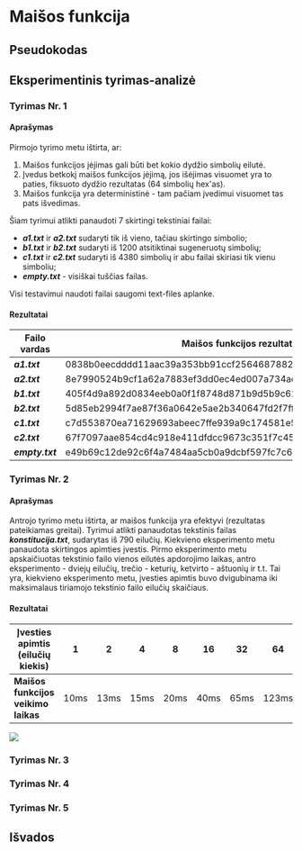 # Maišos funkcija

## Pseudokodas

## Eksperimentinis tyrimas-analizė

### Tyrimas Nr. 1

#### Aprašymas

Pirmojo tyrimo metu ištirta, ar:
1. Maišos funkcijos įėjimas gali būti bet kokio dydžio simbolių eilutė.
2. Įvedus betkokį maišos funkcijos įėjimą, jos išėjimas visuomet yra to paties, fiksuoto dydžio rezultatas (64 simbolių hex'as).
3. Maišos funkcija yra deterministinė - tam pačiam įvedimui visuomet tas pats išvedimas.

Šiam tyrimui atlikti panaudoti 7 skirtingi tekstiniai failai:
- ***a1.txt*** ir ***a2.txt*** sudaryti tik iš vieno, tačiau skirtingo simbolio;
- ***b1.txt*** ir ***b2.txt*** sudaryti iš 1200 atsitiktinai sugeneruotų simbolių;
- ***c1.txt*** ir ***c2.txt*** sudaryti iš 4380 simbolių ir abu failai skiriasi tik vienu simboliu;
- ***empty.txt*** - visiškai tuščias failas.

Visi testavimui naudoti failai saugomi text-files aplanke.

#### Rezultatai

| Failo vardas | Maišos funkcijos rezultatas|
|--------------|----------------------------|
|***a1.txt***|0838b0eecdddd11aac39a353bb91ccf256468788286464ff3a1787e0f781d442|
|***a2.txt***|8e7990524b9cf1a62a7883ef3dd0ec4ed007a734ae254443bc56a75c71c0f4fe|
|***b1.txt***|405f4d9a892d0834eeb0a0f1f8748d871b9d5b9c62242fa87163b51cb0ed0d3c|
|***b2.txt***|5d85eb2994f7ae87f36a0642e5ae2b340647fd2f7ffe891b6cb913afad37ab8f|
|***c1.txt***|c7d553870ea71629693abeec7ffe939a9c174581e5ae31b5f6e9ab0137671321|
|***c2.txt***|67f7097aae854cd4c918e411dfdcc9673c351f7c458c6b4856cbf1fc974549dc|
|***empty.txt***|e49b69c12de92c6f4a7484aa5cb0a9dcbf597fc7c6e00bf3d5a7914714292967|

### Tyrimas Nr. 2

#### Aprašymas

Antrojo tyrimo metu ištirta, ar maišos funkcija yra efektyvi (rezultatas pateikiamas greitai).
Tyrimui atlikti panaudotas tekstinis failas ***konstitucija.txt***, sudarytas iš 790 eilučių.
Kiekvieno eksperimento metu panaudota skirtingos apimties įvestis. Pirmo eksperimento metu apskaičiuotas tekstinio failo vienos eilutės apdorojimo laikas, antro eksperimento - dviejų eilučių, trečio - keturių, ketvirto - aštuonių ir t.t. Tai yra, kiekvieno eksperimento metu, įvesties apimtis buvo dvigubinama iki maksimalaus tiriamojo tekstinio failo eilučių skaičiaus.

#### Rezultatai

|Įvesties apimtis (eilučių kiekis)|1|2|4|8|16|32|64|128|256|512|790|
|---------------------------------|-|-|-|-|--|--|--|---|---|---|---|
|**Maišos funkcijos veikimo laikas**|10ms|13ms|15ms|20ms|40ms|65ms|123ms|294ms|684ms|1496ms|2754ms|

<kbd><img src="https://user-images.githubusercontent.com/99316667/192141188-50fc191f-b791-4318-a39e-2f997a35573f.png"></kbd>

### Tyrimas Nr. 3

### Tyrimas Nr. 4

### Tyrimas Nr. 5

## Išvados
